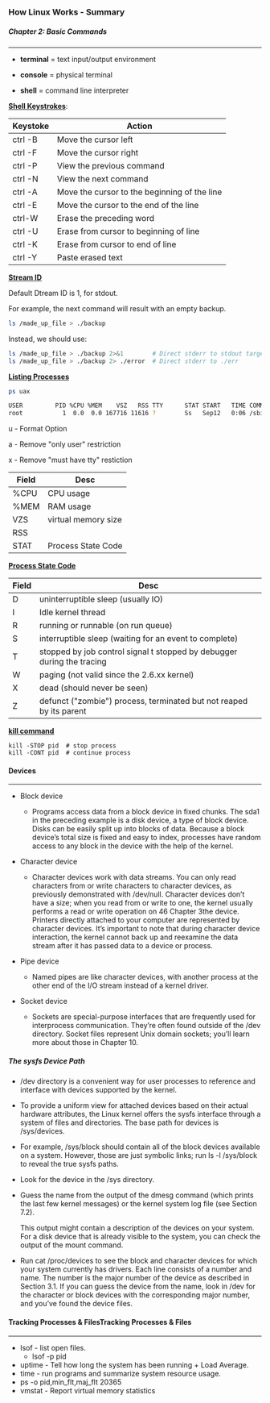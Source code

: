 ### How Linux Works - Summary



##### Chapter 2: Basic Commands

---



- **terminal** = text input/output environment

- **console** = physical terminal

- **shell** = command line interpreter

  

<u>**Shell Keystrokes**</u>:

| Keystoke | Action                                       |
| -------- | -------------------------------------------- |
| ctrl -B  | Move the cursor left                         |
| ctrl -F  | Move the cursor right                        |
| ctrl -P  | View the previous command                    |
| ctrl -N  | View the next command                        |
| ctrl -A  | Move the cursor to the beginning of the line |
| ctrl -E  | Move the cursor to the end of the line       |
| ctrl-W   | Erase the preceding word                     |
| ctrl -U  | Erase from cursor to beginning of line       |
| ctrl -K  | Erase from cursor to end of line             |
| ctrl -Y  | Paste erased text                            |



<u>**Stream ID**</u>

Default Dtream ID is 1, for stdout.

For example, the next command will result with an empty backup.

```bash
ls /made_up_file > ./backup
```

Instead, we should use:

```bash
ls /made_up_file > ./backup 2>&1		# Direct stderr to stdout target
ls /made_up_file > ./backup 2> ./error	# Direct stderr to ./err
```



<u>**Listing Processes**</u>

```bash
ps uax

USER         PID %CPU %MEM    VSZ   RSS TTY      STAT START   TIME COMMAND
root           1  0.0  0.0 167716 11616 ?        Ss   Sep12   0:06 /sbin/init splash
```

u - Format Option

a - Remove "only user" restriction

x - Remove "must have tty" restiction

| Field | Desc                |
| ----- | ------------------- |
| %CPU  | CPU usage           |
| %MEM  | RAM usage           |
| VZS   | virtual memory size |
| RSS   |                     |
| STAT  | Process State Code  |



<u>**Process State Code**</u>

| Field | Desc                                                         |
| ----- | ------------------------------------------------------------ |
| D     | uninterruptible sleep (usually IO)                           |
| I     | Idle kernel thread                                           |
| R     | running or runnable (on run queue)                           |
| S     | interruptible sleep (waiting for an event to complete)       |
| T     | stopped by job control signal t    stopped by debugger during the tracing |
| W     | paging (not valid since the 2.6.xx kernel)                   |
| X     | dead (should never be seen)                                  |
| Z     | defunct ("zombie") process, terminated but not reaped by its parent |



<u>**kill command**</u>

```
kill -STOP pid	# stop process
kill -CONT pid	# continue process
```





#### Devices

---



- Block device
  - Programs access data from a block device in fixed chunks. The sda1 in
    the preceding example is a disk device, a type of block device. Disks can
    be easily split up into blocks of data. Because a block device’s total size
    is fixed and easy to index, processes have random access to any block in
    the device with the help of the kernel.



- Character device
  - Character devices work with data streams. You can only read characters
    from or write characters to character devices, as previously demonstrated
    with /dev/null. Character devices don’t have a size; when you read from or
    write to one, the kernel usually performs a read or write operation on
    46     Chapter 3the device. Printers directly attached to your computer are represented
    by character devices. It’s important to note that during character device
    interaction, the kernel cannot back up and reexamine the data stream
    after it has passed data to a device or process.



- Pipe device
  - Named pipes are like character devices, with another process at the other
    end of the I/O stream instead of a kernel driver.



- Socket device
  - Sockets are special-purpose interfaces that are frequently used for
    interprocess communication. They’re often found outside of the /dev
    directory. Socket files represent Unix domain sockets; you’ll learn more
    about those in Chapter 10.



##### The sysfs Device Path

- /dev directory is a convenient way for user processes
  to reference and interface with devices supported by the kernel.

- To provide a uniform view for attached devices based on their actual
  hardware attributes, the Linux kernel offers the sysfs interface through a
  system of files and directories. The base path for devices is /sys/devices. 

- For example, /sys/block should contain all of the block devices available on a system. However, those
  are just symbolic links; run ls -l /sys/block to reveal the true sysfs paths.

- Look for the device in the /sys directory.

- Guess the name from the output of the dmesg command (which prints the
  last few kernel messages) or the kernel system log file (see Section 7.2).

  This output might contain a description of the devices on your system.
  For a disk device that is already visible to the system, you can check the
  output of the mount command.

- Run cat /proc/devices to see the block and character devices for which
  your system currently has drivers. Each line consists of a number and
  name. The number is the major number of the device as described in
  Section 3.1. If you can guess the device from the name, look in /dev for
  the character or block devices with the corresponding major number,
  and you’ve found the device files.



#### Tracking Processes & FilesTracking Processes & Files

---

- lsof - list open files.
  - lsof -p pid
- uptime - Tell how long the system has been running + Load Average.
- time - run programs and summarize system resource usage.
- ps -o pid,min_flt,maj_flt 20365
- vmstat - Report virtual memory statistics
